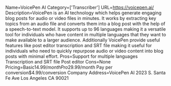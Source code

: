 Name=VoicePen AI
Category=['Transcriber']
URL=https://voicepen.ai/
Description=VoicePen is an AI technology which helps generate engaging blog posts for audio or video files in minutes. It works by extracting key topics from an audio file and converts them into a blog post with the help of a speech-to-text model. It supports up to 96 languages making it a versatile tool for individuals who have content in multiple languages that they want to make available to a larger audience. Additionally VoicePen provide useful features like post editor transcription and SRT file making it useful for individuals who need to quickly repurpose audio or video content into blog posts with minimal effort.
Pros=Support for multiple languages Transcription and SRT file Post editor
Cons=None
Pricing=Basic$14.99/month Pro$29.99/month Pay per conversion$4.99/conversion
Company Address=VoicePen AI 2023 S. Santa Fe Ave Los Angeles CA 90021
